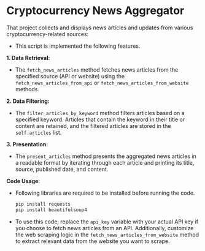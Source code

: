 # Cryptocurrency News Aggregator

That project collects and displays news articles and updates from various cryptocurrency-related sources:

 - This script is implemented the following features.

__1. Data Retrieval:__

 - The ```fetch_news_articles``` method fetches news articles from the specified source (API or website) using the ```fetch_news_articles_from_api``` or ```fetch_news_articles_from_website``` methods.
   
__2. Data Filtering:__

 - The ```filter_articles_by_keyword``` method filters articles based on a specified keyword. Articles that contain the keyword in their title or content are retained, and the filtered articles are stored in the ```self.articles``` list.

__3. Presentation:__

 - The ```present_articles``` method presents the aggregated news articles in a readable format by iterating through each article and printing its title, source, published date, and content.

__Code Usage:__

- Following libraries are required to be installed before running the code.
  ```bash
  pip install requests
  pip install beautifulsoup4
  ```
- To use this code, replace the ```api_key``` variable with your actual API key if you choose to fetch news articles from an API. Additionally, customize the web scraping logic in the ```fetch_news_articles_from_website``` method to extract relevant data from the website you want to scrape.


   
